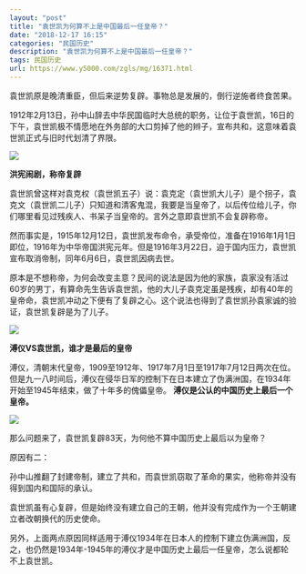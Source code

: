 ```yaml
---
layout: "post"
title: "袁世凯为何算不上是中国最后一任皇帝？"
date: "2018-12-17 16:15"
categories: "民国历史"
description: "袁世凯为何算不上是中国最后一任皇帝？"
tags: 民国历史
url: https://www.y5000.com/zgls/mg/16371.html
---
```






袁世凯原是晚清重臣，但后来逆势复辟。事物总是发展的，倒行逆施者终食苦果。

1912年2月13日，孙中山辞去中华民国临时大总统的职务，让位于袁世凯，16日的下午，袁世凯极不情愿地在外务部的大口剪掉了他的辫子，宣布共和，这意味着袁世凯正式与旧时代划清了界限。

![](https://img.y5000.com/uploads/allimg/170309/0935232O7-0.jpg)

**洪宪闹剧，称帝复辟**

袁世凯曾这样对袁克权（袁世凯五子）说：袁克定（袁世凯大儿子）是个拐子，袁克文（袁世凯二儿子）只知道和清客鬼混，我要是当皇帝了，以后传位给儿子，你们哪里看见过残疾人、书呆子当皇帝的。言外之意即袁世凯不会复辟称帝。

然而事实是，1915年12月12日，袁世凯发布命令，承受帝位，准备在1916年1月1日即位，1916年为中华帝国洪宪元年。但是1916年3月22日，迫于国内压力，袁世凯宣布取消帝制，同年6月6日，袁世凯因病去世。

原本是不想称帝，为何会改变主意？民间的说法是因为他的家族，袁家没有活过60岁的男丁，有算命先生告诉袁世凯，他的大儿子袁克定虽是残疾，却有40年的皇帝命，袁世凯冲动之下便有了复辟之心。这个说法也得到了袁世凯孙袁家诚的验证，袁世凯复辟是为了儿子。

![](https://img.y5000.com/uploads/allimg/170309/0935234c9-1.jpg)

**溥仪VS袁世凯，谁才是最后的皇帝**

溥仪，清朝末代皇帝，1909至1912年、1917年7月1日至1917年7月12日两次在位。但是九一八时间后，溥仪在侵华日军的控制下在日本建立了伪满洲国，在1934年开始至1945年结束，做了十年多的傀儡皇帝。
**溥仪是公认的中国历史上最后一个皇帝。**

![](https://img.y5000.com/uploads/allimg/170309/0935235049-2.jpg)

那么问题来了，袁世凯复辟83天，为何他不算中国历史上最后以为皇帝？

原因有二：

孙中山推翻了封建帝制，建立了共和，而袁世凯窃取了革命的果实，他称帝并没有得到国内和国际的承认。

袁世凯虽有心复辟，但是始终没有建立自己的王朝，他并没有完成作为一个王朝建立者改朝换代的历史使命。

另外，上面两点原因同样适用于溥仪1934年在日本人的控制下建立伪满洲国，反之，也仍然是1934年-1945年的溥仪才是中国历史上最后一任皇帝，怎么说都轮不上袁世凯。
